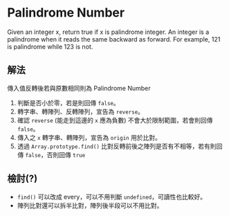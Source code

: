# Palindrome Number

Given an integer x, return true if x is palindrome integer.
An integer is a palindrome when it reads the same backward as forward. For example, 121 is palindrome while 123 is not.

## 解法

傳入值反轉後若與原數相同則為 Palindrome Number

1. 判斷是否小於零，若是則回傳 `false`。
2. 轉字串、轉陣列、反轉陣列，宣告為 `reverse`。
3. 確認 `reverse` (能走到這邊的 `x` 應為負數) 不會大於限制範圍，若會則回傳 `false`。
4. 傳入之 `x` 轉字串、轉陣列，宣告為 `origin` 用於比對。
5. 透過 `Array.prototype.find()` 比對反轉前後之陣列是否有不相等，若有則回傳 `false`，否則回傳 `true`

## 檢討(?)

-   `find()` 可以改成 every，可以不用判斷 `undefined`，可讀性也比較好。
-   陣列比對還可以拆半比對，陣列後半段可以不用比對。
